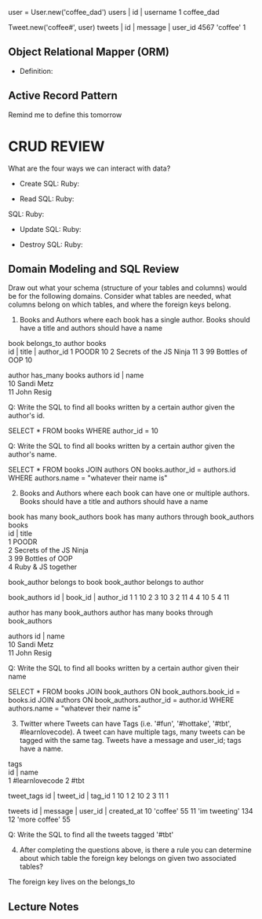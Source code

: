 user = User.new('coffee_dad')
users
| id  | username
  1       coffee_dad

Tweet.new('coffee#', user)
tweets
| id | message | user_id
 4567  'coffee'    1

## Object Relational Mapper (ORM)

+ Definition:



## Active Record Pattern
Remind me to define this tomorrow

# CRUD REVIEW
What are the four ways we can interact with data?

* Create
SQL:
Ruby:

* Read
SQL:
Ruby:

SQL:
Ruby:

* Update
SQL:
Ruby:

* Destroy
SQL:
Ruby:



## Domain Modeling and SQL Review

Draw out what your schema (structure of your tables and columns) would be for the following domains. Consider what tables are needed, what columns belong on which tables, and where the foreign keys belong.

1. Books and Authors where each book has a single author. Books should have a title and authors should have a name


book belongs_to author
books  
id | title                   | author_id
1    POODR                      10
2    Secrets of the JS Ninja    11
3   99 Bottles of OOP           10

author has_many books
authors
id | name        
10   Sandi Metz      
11   John Resig     





Q: Write the SQL to find all books written by a certain author given the author's id.

SELECT * FROM books WHERE author_id = 10

Q: Write the SQL to find all books written by a certain author given the author's name.

SELECT * FROM books
JOIN authors
ON books.author_id = authors.id
WHERE authors.name = "whatever their name is"

2. Books and Authors where each book can have one or multiple authors. Books should have a title and authors should have a name

book has many book_authors
book has many authors through book_authors
books  
id | title                   
1    POODR                      
2    Secrets of the JS Ninja    
3   99 Bottles of OOP  
4   Ruby & JS together         


book_author belongs to book
book_author belongs to author

book_authors
id | book_id | author_id
1      1           10
2      3           10
3       2          11
4     4             10
5     4             11


author has many book_authors
author has many books through book_authors

authors
id | name        
10   Sandi Metz      
11   John Resig   


Q: Write the SQL to find all books written by a certain author given their name

SELECT * FROM books
JOIN book_authors
ON book_authors.book_id = books.id
JOIN authors
ON book_authors.author_id = author.id
WHERE authors.name = "whatever their name is"


3. Twitter where Tweets can have Tags (i.e. '#fun', '#hottake', '#tbt', #learnlovecode). A tweet can have multiple tags, many tweets can be tagged with the same tag. Tweets have a message and user_id; tags have a name.


tags  
id | name                   
1    #learnlovecode
2    #tbt


tweet_tags
id | tweet_id | tag_id
1       10       1
2       10       2
3       11       1

tweets
id | message      | user_id | created_at
10    'coffee'      55
11   'im tweeting'  134
12   'more coffee'  55






Q: Write the SQL to find all the tweets tagged '#tbt'


4. After completing the questions above, is there a rule you can determine about which table the foreign key belongs on given two associated tables?

The foreign key lives on the belongs_to


## Lecture Notes
